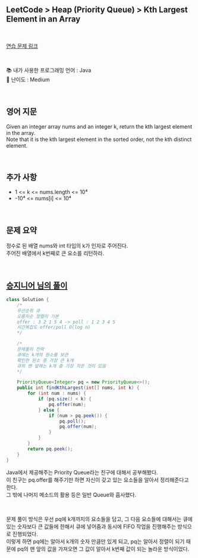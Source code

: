 ## **LeetCode > Heap (Priority Queue) > Kth Largest Element in an Array**

</br>

[연습 문제 링크](https://leetcode.com/problems/kth-largest-element-in-an-array/)

</br>

:books: 내가 사용한 프로그래밍 언어 : Java  
:roller_coaster: 난이도 : Medium

</br>

## 영어 지문

Given an integer array nums and an integer k, return the kth largest element in the array.  
Note that it is the kth largest element in the sorted order, not the kth distinct element.

</br>

## 추가 사항

- 1 <= k <= nums.length <= 10⁴
- -10⁴ <= nums[i] <= 10⁴

</br>

## 문제 요약

정수로 된 배열 nums와 int 타입의 k가 인자로 주어진다.  
주어진 배열에서 k번째로 큰 요소를 리턴하라.

</br>

## [승지니어 님의 풀이](https://www.youtube.com/watch?v=ifGUwB_PCt4&ab_channel=%EC%8A%B9%EC%A7%80%EB%8B%88%EC%96%B4Sengineer)

```java
class Solution {
    /*
    우선순위 큐
    오름차순 정렬이 기본
    offer : 3 2 1 5 4 -> poll : 1 2 3 4 5
    시간복잡도 offer/poll O(log n)
    */

    /*
    문제풀이 전략
    큐에는 k개의 원소를 보관
    확인한 원소 중 가장 큰 k개
    큐의 맨 앞에는 k개 중 가장 작은 것이 있음
    */

    PriorityQueue<Integer> pq = new PriorityQueue<>();
    public int findKthLargest(int[] nums, int k) {
        for (int num : nums) {
            if (pq.size() < k) {
                pq.offer(num);
            } else {
                if (num > pq.peek()) {
                    pq.poll();
                    pq.offer(num);
                }
            }
        }
        return pq.peek();
    }
}
```

Java에서 제공해주는 Priority Queue라는 친구에 대해서 공부해봤다.  
이 친구는 pq.offer를 해주기만 하면 자신이 갖고 있는 요소들을 알아서 정리해준다고 한다.  
그 밖에 나머지 메소드의 활용 등은 일반 Queue와 흡사했다.

</br>

문제 풀이 방식은 우선 pq에 k개까지의 요소들을 담고, 그 다음 요소들에 대해서는 큐에 있는 숫자보다 큰 값들에 한해서 큐에 넣어줌과 동시에 FIFO 작업을 진행해주는 방식으로 진행되었다.  
이렇게 하면 pq에는 알아서 k개의 숫자 만큼만 있게 되고, pq는 알아서 정렬이 되기 때문에 pq의 맨 앞의 값을 가져오면 그 값이 알아서 k번째 값이 되는 놀라운 방식이었다.
